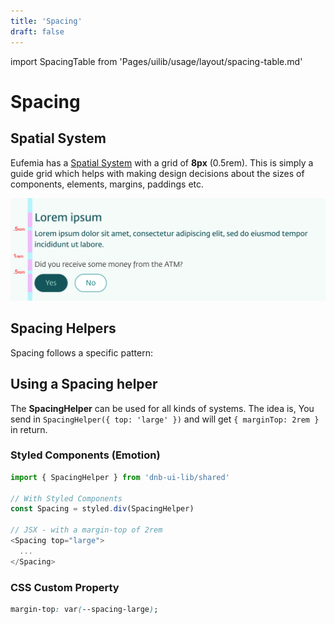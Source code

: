 ```yaml
---
title: 'Spacing'
draft: false
---
```


import SpacingTable from 'Pages/uilib/usage/layout/spacing-table.md'

# Spacing

## Spatial System

Eufemia has a [Spatial System](/quickguide-designer/spatial-system) with a grid of **8px** (0.5rem). This is simply a guide grid which helps with making design decisions about the sizes of components, elements, margins, paddings etc.

![UX layout spacing](../assets/ux-layout-spacing.png)

## Spacing Helpers

Spacing follows a specific pattern:

<SpacingTable />

## Using a Spacing helper

The **SpacingHelper** can be used for all kinds of systems.
The idea is, You send in `SpacingHelper({ top: 'large' })` and will get `{ marginTop: 2rem }` in return.

### Styled Components (Emotion)

```js
import { SpacingHelper } from 'dnb-ui-lib/shared'

// With Styled Components
const Spacing = styled.div(SpacingHelper)

// JSX - with a margin-top of 2rem
<Spacing top="large">
  ...
</Spacing>
```

### CSS Custom Property

```css
margin-top: var(--spacing-large);
```
